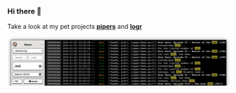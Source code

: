### Hi there 👋

Take a look at my pet projects **[pipers]** and **[logr]**

[pipers]: https://github.com/kozhurkin/pipers
[logr]: https://github.com/504dev/logr


[![Logr](https://raw.githubusercontent.com/504dev/logr-front/master/static/preview.png?111)][logrinfo]

[logrinfo]: https://logr.info/demo

